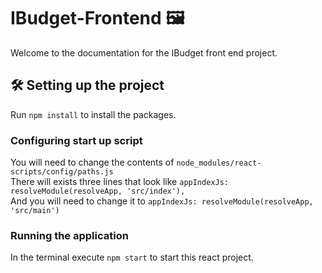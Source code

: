 # IBudget-Frontend 🖼️

Welcome to the documentation for the IBudget front end project.

## 🛠️ Setting up the project 
Run `npm install` to install the packages.
### Configuring start up script
You will need to change the contents of `node_modules/react-scripts/config/paths.js`<br>
There will exists three lines that look like `appIndexJs: resolveModule(resolveApp, 'src/index'),`<br>
And you will need to change it to `appIndexJs: resolveModule(resolveApp, 'src/main')`<br>
### Running the application
In the terminal execute `npm start` to start this react project.